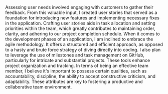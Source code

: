 Assessing user needs involved engaging with customers to gather their feedback. From this valuable input, I created user stories that served as a foundation for introducing new features and implementing necessary fixes in the application. Crafting user stories aids in task allocation and setting priorities within the team, which greatly contributes to maintaining order, clarity, and adhering to our project completion schedule. When it comes to the development phases of an application, I am inclined to embrace the agile methodology. It offers a structured and efficient approach, as opposed to a hasty and brute force strategy of diving directly into coding. I also plan to leverage the use of milestones and task management on GitHub, particularly for intricate and substantial projects. These tools enhance project organization and tracking. In terms of being an effective team member, I believe it's important to possess certain qualities, such as accountability, discipline, the ability to accept constructive criticism, and adaptability. These attributes are key to fostering a productive and collaborative team environment.
